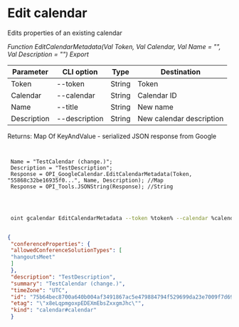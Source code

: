 ﻿---
sidebar_position: 3
---

# Edit calendar
 Edits properties of an existing calendar


*Function EditCalendarMetadata(Val Token, Val Calendar, Val Name = "", Val Description = "") Export*

 | Parameter | CLI option | Type | Destination |
 |-|-|-|-|
 | Token | --token | String | Token |
 | Calendar | --calendar | String | Calendar ID |
 | Name | --title | String | New name |
 | Description | --description | String | New calendar description |

 
 Returns: Map Of KeyAndValue - serialized JSON response from Google

```bsl title="Code example"
	
 
 Name = "TestCalendar (change.)";
 Description = "TestDescription";
 Response = OPI_GoogleCalendar.EditCalendarMetadata(Token, "55868c32be16935f0...", Name, Description); //Map
 Response = OPI_Tools.JSONString(Response); //String
 
	
```

```sh title="CLI command example"
 
 oint gcalendar EditCalendarMetadata --token %token% --calendar %calendar% --title "TestCalendar (change.)" --description "TestDescription"

```


```json title="Result"

{
 "conferenceProperties": {
 "allowedConferenceSolutionTypes": [
 "hangoutsMeet"
 ]
 },
 "description": "TestDescription",
 "summary": "TestCalendar (change.)",
 "timeZone": "UTC",
 "id": "75b64bec8700a640b004af3491867ac5e479884794f529699da23e7009f7d691@group.calendar.google.com",
 "etag": "\"x8eLqpmgoxpEDEXmEbsZxxgmJhc\"",
 "kind": "calendar#calendar"
 }

```
